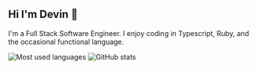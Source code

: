 ## Hi I'm Devin 👋
I'm a Full Stack Software Engineer. I enjoy coding in Typescript, Ruby, and the occasional functional language.

<img src="https://github-readme-stats.vercel.app/api/top-langs/?username=djgould&layout=compact&hide=makefile&bg_color=091f40&text_color=f6f6f6&title_color=c5203e&icon_color=c5203e" alt="Most used languages" />

<img src="https://github-readme-stats.vercel.app/api?username=djgould&show_icons=true&count_private=true&hide=issues,contribs&bg_color=091f40&text_color=f6f6f6&title_color=c5203e&icon_color=c5203e" alt="GitHub stats" />
